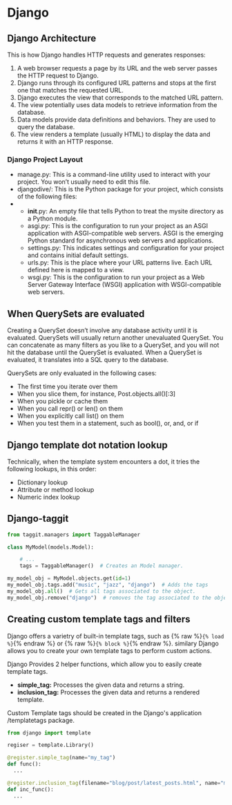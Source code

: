 # Django


## Django Architecture


This is how Django handles HTTP requests and generates responses:

1) A web browser requests a page by its URL and the web server passes the HTTP request to Django.
2) Django runs through its configured URL patterns and stops at the first one that matches the requested URL.
3) Django executes the view that corresponds to the matched URL pattern.
4) The view potentially uses data models to retrieve information from the database.
5) Data models provide data definitions and behaviors. They are used to query the database.
6) The view renders a template (usually HTML) to display the data and returns it with an HTTP response.

### Django Project Layout

* manage.py: This is a command-line utility used to interact with your project. You won’t usually need to edit this file.
* djangodive/: This is the Python package for your project, which consists of the following files:
* 
    * __init__.py: An empty file that tells Python to treat the mysite directory as a Python module.
    * asgi.py: This is the configuration to run your project as an ASGI application with ASGI-compatible web servers. ASGI is the emerging Python standard for asynchronous web servers and applications.
    * settings.py: This indicates settings and configuration for your project and contains initial default settings.
    * urls.py: This is the place where your URL patterns live. Each URL defined here is mapped to a view.
    * wsgi.py: This is the configuration to run your project as a Web Server Gateway Interface (WSGI) application with WSGI-compatible web servers.

## When QuerySets are evaluated

Creating a QuerySet doesn’t involve any database activity until it is evaluated. QuerySets will usually
return another unevaluated QuerySet. You can concatenate as many filters as you like to a QuerySet,
and you will not hit the database until the QuerySet is evaluated. When a QuerySet is evaluated, it
translates into a SQL query to the database.

QuerySets are only evaluated in the following cases:

* The first time you iterate over them
* When you slice them, for instance, Post.objects.all()[:3]
* When you pickle or cache them
* When you call repr() or len() on them
* When you explicitly call list() on them
* When you test them in a statement, such as bool(), or, and, or if

## Django template dot notation lookup

Technically, when the template system encounters a dot, it tries the following lookups, in this order:

* Dictionary lookup
* Attribute or method lookup
* Numeric index lookup


## Django-taggit

```python
from taggit.managers import TaggableManager

class MyModel(models.Model):

    # ...
    tags = TaggableManager()  # Creates an Model manager.

my_model_obj = MyModel.objects.get(id=1)
my_model_obj.tags.add("music", "jazz", "django")  # Adds the tags
my_model_obj.all()  # Gets all tags associated to the object.
my_model_obj.remove("django")  # removes the tag associated to the object.
```

## Creating custom template tags and filters

Django offers a varietry of built-in template tags, such as {% raw %}`{% load %}`{% endraw %} or {% raw %}`{% block %}`{% endraw %}. 
similary Django allows you to create your own template tags to perform custom actions.

Django Provides 2 helper functions, which allow you to easily create template tags.

  * **simple_tag:** Processes the given data and returns a string.
  * **inclusion_tag:** Processes the given data and returns a rendered template.

Custom Template tags should be created in the Django's application /templatetags package.

```python
from django import template

regiser = template.Library()

@register.simple_tag(name="my_tag")
def func():
  ...

@register.inclusion_tag(filename="blog/post/latest_posts.html", name="my_inclusion_tag")
def inc_func():
  ...
```


